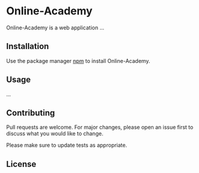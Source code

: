 # Online-Academy

Online-Academy is a web application ...

## Installation

Use the package manager [npm](https://www.npmjs.com/) to install Online-Academy.



## Usage

...

## Contributing
Pull requests are welcome. For major changes, please open an issue first to discuss what you would like to change.

Please make sure to update tests as appropriate.

## License
